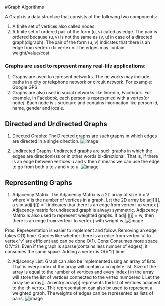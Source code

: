 #Graph Algorithms

A Graph is a data structure that consists of the following two components:
1. A finite set of vertices also called nodes.
2. A finite set of ordered pair of the form (u, v) called as edge. The pair is ordered because (u, v) is not the same as (v, u) in case of a directed graph(digraph). The pair of the form (u, v) indicates that there is an edge from vertex u to vertex v. The edges may contain weight/value/cost.

### Graphs are used to represent many real-life applications:
1. Graphs are used to represent networks. The networks may include paths in a city or telephone network or circuit network. For example: Google GPS.
2. Graphs are also used in social networks like linkedIn, Facebook. For example, in Facebook, each person is represented with a vertex(or node). Each node is a structure and contains information like person id, name, gender and locale.

## Directed and Undirected Graphs
1. Directed Graphs: The Directed graphs are such graphs in which edges are directed in a single direction.
![image](https://user-images.githubusercontent.com/81489001/126601670-313b87b7-3a96-456b-a399-b41037714524.png)

2. Undirected Graphs: Undirected graphs are such graphs in which the edges are directionless or in other words bi-directional. That is, if there is an edge between vertices u and v then it means we can use the edge to go from both u to v and v to u.
![image](https://user-images.githubusercontent.com/81489001/126601735-102bc5a4-39f7-4b76-b11b-5d31b1a1d4fe.png)

## Representing Graphs
1. Adjacency Matrix: The Adjacency Matrix is a 2D array of size V x V where V is the number of vertices in a graph. Let the 2D array be adj[][], a slot adj[i][j] = 1 indicates that there is an edge from vertex i to vertex j. Adjacency matrix for undirected graph is always symmetric. Adjacency Matrix is also used to represent weighted graphs. If adj[i][j] = w, then there is an edge from vertex i to vertex j with weight w.
![image](https://user-images.githubusercontent.com/81489001/126602077-807b446e-ad4c-40c7-a299-6fc41965bbb6.png)

Pros: Representation is easier to implement and follow. Removing an edge takes O(1) time. Queries like whether there is an edge from vertex 'u' to vertex 'v' are efficient and can be done O(1).
Cons: Consumes more space O(V^2). Even if the graph is sparse(contains less number of edges), it consumes the same space. Adding a vertex is O(V^2) time.

2. Adjacency List: Graph can also be implemented using an array of lists. That is every index of the array will contain a complete list. Size of the array is equal to the number of vertices and every index i in the array will store the list of vertices connected to the vertex numbered i. Let the array be array[]. An entry array[i] represents the list of vertices adjacent to the ith vertex. This representation can also be used to represent a weighted graph. The weights of edges can be represented as lists of pairs.
![image](https://user-images.githubusercontent.com/81489001/126602327-ed7a6cd2-0176-4fdc-86de-d675bc2448a9.png)
